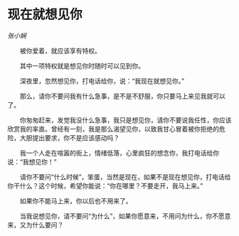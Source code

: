 # 现在就想见你

*张小娴*

　　被你爱着，就应该享有特权。

　　其中一项特权就是想见你时随时可以见到你。

　　深夜里，忽然想见你，打电话给你，说：“我现在就想见你。”

　　那么，请你不要问我有什么急事，是不是不舒服，你只要马上来见我就可以了。

　　你匆匆赶来，发觉我没什么急事，我只是想见你，请你不要说我任性，你应该欣赏我的率直。曾经有一刻，我是那么渴望见你，以致我甘心冒着被你拒绝的危险，大胆提出要求，你不是应该感动吗？

　　我一个人走在喧嚣的街上，情绪低落，心里疯狂的想念你，我打电话给你说：“我想见你！”

　　请你不要问“什么时候”，笨蛋，当然是现在，如果不是现在想见你，打电话给你干什么？这个时候，希望你能说：“你在哪里？不要走开，我马上来。”

　　如果你不能马上来，你以后也不用来了。

　　当我说想见你，请不要问“为什么”，如果你愿意来，不用问为什么，你不愿意来，又为什么要问？